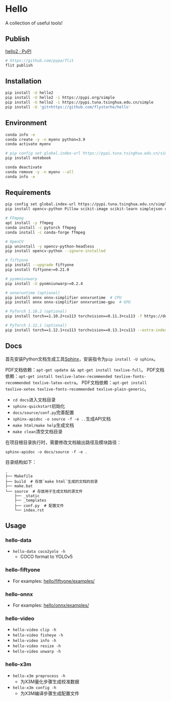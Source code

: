 # Hello
A collection of useful tools!

## Publish
[hello2 · PyPI](https://pypi.org/project/hello2/)
```sh
# https://github.com/pypa/flit
flit publish
```

## Installation
```sh
pip install -U hello2
pip install -U hello2 -i https://pypi.org/simple
pip install -U hello2 -i https://pypi.tuna.tsinghua.edu.cn/simple
pip install -U 'git+https://github.com/flystarhe/hello'
```

## Environment
```sh
conda info -e
conda create -y -n myenv python=3.9
conda activate myenv

# pip config set global.index-url https://pypi.tuna.tsinghua.edu.cn/simple
pip install notebook

conda deactivate
conda remove -y -n myenv --all
conda info -e
```

## Requirements
```sh
pip config set global.index-url https://pypi.tuna.tsinghua.edu.cn/simple
pip install opencv-python Pillow scikit-image scikit-learn simplejson onnx prettytable pycocotools

# FFmpeg
apt install -y ffmpeg
conda install -c pytorch ffmpeg
conda install -c conda-forge ffmpeg

# OpenCV
pip uninstall -y opencv-python-headless
pip install opencv-python --ignore-installed

# fiftyone
pip install --upgrade fiftyone
pip install fiftyone>=0.21.0

# pyomniunwarp
pip install -U pyomniunwarp>=0.2.4

# onnxruntime (optional)
pip install onnx onnx-simplifier onnxruntime  # CPU
pip install onnx onnx-simplifier onnxruntime-gpu  # GPU

# PyTorch 1.10.2 (optional)
pip install torch==1.10.2+cu113 torchvision==0.11.3+cu113 -f https://download.pytorch.org/whl/torch_stable.html

# PyTorch 1.12.1 (optional)
pip install torch==1.12.1+cu113 torchvision==0.13.1+cu113 --extra-index-url https://download.pytorch.org/whl/cu113
```

## Docs
首先安装Python文档生成工具[Sphinx](https://www.sphinx-doc.org/en/master/)，安装指令为`pip install -U sphinx`。

PDF文档依赖：`apt-get update && apt-get install texlive-full`。
PDF文档依赖：`apt-get install texlive-latex-recommended texlive-fonts-recommended texlive-latex-extra`。
PDF文档依赖：`apt-get install texlive-xetex texlive-fonts-recommended texlive-plain-generic`。

- `cd docs`进入文档目录
- `sphinx-quickstart`初始化
- `docs/source/conf.py`完善配置
- `sphinx-apidoc -o source -f -e ..`生成API文档
- `make html/make help`生成文档
- `make clean`清空文档目录

在项目根目录执行时，需要修改文档输出路径及模块路径：
```
sphinx-apidoc -o docs/source -f -e .
```

目录结构如下：
```textile
.
├── Makefile
├── build  # 存放`make html`生成的文档的目录
├── make.bat
└── source  # 存放用于生成文档的源文件
    ├── _static
    ├── _templates
    ├── conf.py  # 配置文件
    └── index.rst
```

## Usage

### hello-data
- `hello-data coco2yolo -h`
    - COCO format to YOLOv5

### hello-fiftyone
- For examples: [hello/fiftyone/examples/](https://github.com/flystarhe/hello/blob/main/hello/fiftyone/examples)

### hello-onnx
- For examples: [hello/onnx/examples/](https://github.com/flystarhe/hello/tree/main/hello/onnx/examples)

### hello-video
- `hello-video clip -h`
- `hello-video fisheye -h`
- `hello-video info -h`
- `hello-video resize -h`
- `hello-video unwarp -h`

### hello-x3m
- `hello-x3m preprocess -h`
    - 为X3M量化步骤生成校准数据
- `hello-x3m config -h`
    - 为X3M编译步骤生成配置文件
